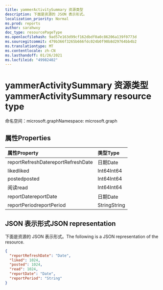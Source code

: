 ```yaml
---
title: yammerActivitySummary 资源类型
description: 下面是资源的 JSON 表示形式。
localization_priority: Normal
ms.prod: reports
author: sarahwxy
doc_type: resourcePageType
ms.openlocfilehash: 9ad57e163d99cf162dbdf0a0c86206a139f0773d
ms.sourcegitcommit: 479b366f3265b666fdc024b0f90b8d29764bb4b2
ms.translationtype: MT
ms.contentlocale: zh-CN
ms.lasthandoff: 01/26/2021
ms.locfileid: "49982402"
---
```

# <a name="yammeractivitysummary-resource-type"></a><span data-ttu-id="bd064-103">yammerActivitySummary 资源类型</span><span class="sxs-lookup"><span data-stu-id="bd064-103">yammerActivitySummary resource type</span></span>

<span data-ttu-id="bd064-104">命名空间：microsoft.graph</span><span class="sxs-lookup"><span data-stu-id="bd064-104">Namespace: microsoft.graph</span></span>

## <a name="properties"></a><span data-ttu-id="bd064-105">属性</span><span class="sxs-lookup"><span data-stu-id="bd064-105">Properties</span></span>

| <span data-ttu-id="bd064-106">属性</span><span class="sxs-lookup"><span data-stu-id="bd064-106">Property</span></span>          | <span data-ttu-id="bd064-107">类型</span><span class="sxs-lookup"><span data-stu-id="bd064-107">Type</span></span>   |
| :---------------- | :----- |
| <span data-ttu-id="bd064-108">reportRefreshDate</span><span class="sxs-lookup"><span data-stu-id="bd064-108">reportRefreshDate</span></span> | <span data-ttu-id="bd064-109">日期</span><span class="sxs-lookup"><span data-stu-id="bd064-109">Date</span></span>   |
| <span data-ttu-id="bd064-110">liked</span><span class="sxs-lookup"><span data-stu-id="bd064-110">liked</span></span>             | <span data-ttu-id="bd064-111">Int64</span><span class="sxs-lookup"><span data-stu-id="bd064-111">Int64</span></span>  |
| <span data-ttu-id="bd064-112">posted</span><span class="sxs-lookup"><span data-stu-id="bd064-112">posted</span></span>            | <span data-ttu-id="bd064-113">Int64</span><span class="sxs-lookup"><span data-stu-id="bd064-113">Int64</span></span>  |
| <span data-ttu-id="bd064-114">阅读</span><span class="sxs-lookup"><span data-stu-id="bd064-114">read</span></span>              | <span data-ttu-id="bd064-115">Int64</span><span class="sxs-lookup"><span data-stu-id="bd064-115">Int64</span></span>  |
| <span data-ttu-id="bd064-116">reportDate</span><span class="sxs-lookup"><span data-stu-id="bd064-116">reportDate</span></span>        | <span data-ttu-id="bd064-117">日期</span><span class="sxs-lookup"><span data-stu-id="bd064-117">Date</span></span>   |
| <span data-ttu-id="bd064-118">reportPeriod</span><span class="sxs-lookup"><span data-stu-id="bd064-118">reportPeriod</span></span>      | <span data-ttu-id="bd064-119">String</span><span class="sxs-lookup"><span data-stu-id="bd064-119">String</span></span> |

## <a name="json-representation"></a><span data-ttu-id="bd064-120">JSON 表示形式</span><span class="sxs-lookup"><span data-stu-id="bd064-120">JSON representation</span></span>

<span data-ttu-id="bd064-121">下面是资源的 JSON 表示形式。</span><span class="sxs-lookup"><span data-stu-id="bd064-121">The following is a JSON representation of the resource.</span></span>

<!-- {
  "blockType": "resource",
  "@odata.type": "microsoft.graph.yammerActivitySummary"
} -->

```json
{
  "reportRefreshDate": "Date", 
  "liked": 1024, 
  "posted": 1024, 
  "read": 1024, 
  "reportDate": "Date", 
  "reportPeriod": "String"
}
```


